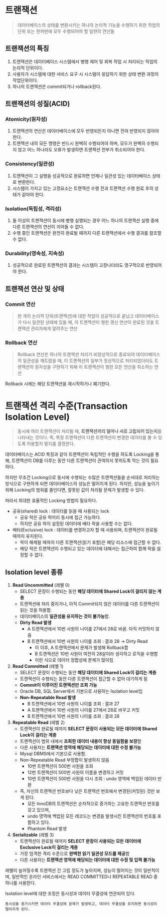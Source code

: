 # 트랜잭션

> 데이터베이스의 상태를 변환시키는 하나의 논리적 기능을 수행하기 위한 작업의 단위 또는 한꺼번에 모두 수행되어야 할 일련의 연산들
> 

## 트랜잭션의 특징

1. 트랜잭션은 데이터베이스 시스템에서 병행 제어 및 회복 작업 시 처리되는 작업의 논리적 단위이다. 
2. 사용자가 시스템에 대한 서비스 요구 시 시스템이 응답하기 위한 상태 변환 과정의 작업단위이다.
3. 하나의 트랜잭션은 commit되거나 rollback된다.

## 트랜잭션의 성질(ACID)

### Atomicity(원자성)

1. 트랜잭션의 연산은 데이터베이스에 모두 반영되든지 아니면 전혀 반영되지 않아야 한다.
2. 트랜잭션 내의 모든 명령은 반드시 완벽히 수행되어야 하며, 모두가 완벽히 수행되지 않고 어느 하나라도 오류가 발생하면 트랜잭션 전부가 취소되어야 한다.

### Consistency(일관성)

1. 트랜잭션이 그 실행을 성공적으로 완료하면 언제나 일관성 있는 데이터베이스 상태로 변환한다.
2. 시스템이 가지고 있는 고정요소는 트랜잭션 수행 전과 트랜잭션 수행 완료 후의 상태가 같아야 한다. 

### Isolation(독립성, 격리성)

1. 둘 이상의 트랜잭션이 동시에 병행 실행되는 경우 어느 하나의 트랜잭션 실행 중에 다른 트랜잭션의 연산이 끼어들 수 없다.
2. 수행 중인 트랜잭션은 완전히 완료될 때까지 다른 트랜잭션에서 수행 결과를 참조할 수 없다. 

### Durability(영속성, 지속성)

1. 성공적으로 완료된 트랜잭션의 결과는 시스템이 고장나더라도 영구적으로 반영되어야 한다.

## 트랜잭션 연산 및 상태

### Commit 연산

> 한 개의 논리적 단위(트랜잭션)에 대한 작업이 성공적으로 끝났고 데이터베이스가 다시 일관된 상태에 있을 때, 이 트랜잭션이 행한 갱신 연산이 완료된 것을 트랜잭션 관리자에게 알려주는 연산
> 

### Rollback 연산

> Rollback 연산은 하나의 트랜잭션 처리가 비정상적으로 종료되어 데이터베이스의 일관성을 깨트렸을 때, 이 트랜잭션의 일부가 정상적으로 처리되었더라도 트랜잭션의 원자성을 구현하기 위해 이 트랜잭션이 행한 모든 연산을 취소하는 연산
> 

Rollback 시에는 해당 트랜잭션을 재시작하거나 폐기한다.

# 트랜잭션 격리 수준(Transaction Isolation Level)

> 동시에 여러 트랜잭션이 처리될 때, **트랜잭션끼리 얼마나 서로 고립되어 있는지**를 나타내는 것이다.
즉, 특정 트랜잭션이 다른 트랜잭션이 변경한 데이터를 볼 수 있도록 허용할지 말지를 결정한다.
> 

데이터베이스는 ACID 특징과 같이 트랜잭션이 독립적인 수행을 하도록 Locking을 통해, 트랜잭션이 DB를 다루는 동안 다른 트랜잭션이 관여하지 못하도록 막는 것이 필요하다.

하지만 무조건 Locking으로 동시에 수행되는 수많은 트랜잭션들을 순서대로 처리하는 방식으로 구현하게 되면 데이터베이스의 성능은 떨어지게 된다. 하지만, 성능을 높이기 위해 Locking의 범위를 줄인다면, 잘못된 값이 처리될 문제가 발생할 수 있다.

따라서 최대한 효율적인 Locking 방법이 필요하다.

- 공유(shared) lock : 데이터를 읽을 때 사용되는 lock
    - 공유 락은 공유 락끼리 동시에 접근 가능하다.
    - 하지만 공유 락이 설정된 데이터에 배타 락을 사용할 수는 없다.
- 배타(Exclusive) lock : 데이터를 변경하고자 할 때 사용되며, 트랜잭션이 완료될 때까지 유지된다.
    - 락이 해제될 때까지 다른 트랜잭션(읽기 포함)은 해당 리소스에 접근할 수 없다.
    - 해당 락은 트랜잭션이 수행되고 있는 데이터에 대해서는 접근하여 함께 락을 설정할 수 없다.

## Isolation level 종류

1. **Read Uncommitted** (레벨 0)
    - SELECT 문장이 수행되는 동안 **해당 데이터에 Shared Lock이 걸리지 않는 계층**
    - 트랜잭션에 처리 중이거나, 아직 Commit되지 않은 데이터를 다른 트랜잭션이 읽는 것을 허용함.
    - 데이터베이스의 **일관성을 유지하는 것이 불가능**함.
    - **Dirty Read 발생**
        - A 트랜잭션에서 10번 사원의 나이를 27에서 28로 바꿈. 아직 커밋하지 않음
        - B 트랜잭션에서 10번 사원의 나이를 조회 : 결과 28 → Dirty Read
            - 이 이후, A 트랜잭션에서 문제가 발생해 Rollback함
            - B 트랜잭션은 10번 사원이 여전히 28살이라 생각하고 로직을 수행함
            - 이런 식으로 데이터 정합성에 문제가 많아짐
2. **Read Committed** (레벨 1)
    - SELECT 문장이 수행되는  동안 **해당 데이터에 Shared Lock이 걸리는 계층**
    - 트랜잭션이 수행되는 동안 다른 트랜잭션이 접근할 수 없어 대기하게 됨
    - **Commit이 이루어진 트랜잭션만 조회 가능**
    - Oracle DB, SQL Server에서 기본으로 사용하는 Isolation level임
    - **Non-Repeatable Read 발생**
        - B 트랜잭션에서 10번 사원의 나이를 조회 : 결과 27
        - A 트랜잭션에서 10번 사원의 나이를 27에서 28로 바꾸고 커밋
        - B 트랜잭션에서 10번 사원의 나이를 조회 : 결과 28
3. **Repeatable Read** (레벨 2)
    - 트랜잭션이 완료될 때까지 **SELECT 문장이 사용되는 모든 데이터에 Shared Lock이 걸리는 계층**
    - 트랜잭션이 범위 내에서 **조회한 데이터 내용이 항상 동일함을 보장**함
    - 다른 사용자는 **트랜잭션 영역에 해당되는 데이터에 대한 수정 불가능**
    - Mysql DBMS에서 기본으로 사용함.
    - Non-Repeatable Read 부정합이 발생하지 않음
        - 10번 트랜잭션이 500번 사원을 조회
        - 12번 트랜잭션이 500번 사원의 이름을 변경하고 커밋
        - 10번 트랜잭션이 500번 사원을 다시 조회 : undo 영역에 백업된 데이터 반환
    - 즉, 자신의 트랜잭션 번호보다 낮은 트랜잭션 번호에서 변경된(커밋된) 것만 보게 된다.
        - 모든 InnoDB의 트랜잭션은 순차적으로 증가하는 고유한 트랜잭션 번호를 갖고 있으며,
        - undo 영역에 백업된 모든 레코드는 변경을 발생시킨 트랜잭션의 번호를 포함하고 있다.
        - Phantom Read 발생
4. **Serializable** (레벨 3)
    - 트랜잭션이 완료될 때까지 **SELECT 문장이 사용되는 모든 데이터에 Exclusive Lock이 걸리는 계층**
    - 가장 엄격한 격리 수준으로 **완벽한 읽기 일관성 모드를 제공**함
    - 다른 사용자는 **트랜잭션 영역에 해당되는 데이터에 대한 수정 및 입력 불가능**

레벨이 높아질수록 트랜잭션 간 고립 정도가 높아지며, 성능이 떨어지는 것이 일반적이며, 일반적인 온라인 서비스에서는 READ COMMITTED나 REPEATABLE READ 중 하나를 사용한다.

Isolation level에 대한 조정은 동시성과 데이터 무결성에 연관되어 있다.

```
동시성을 증가시키면 데이터 무결성에 문제가 발생하고, 데이터 무결성을 유지하면 동시성이 떨어지게 된다.
```